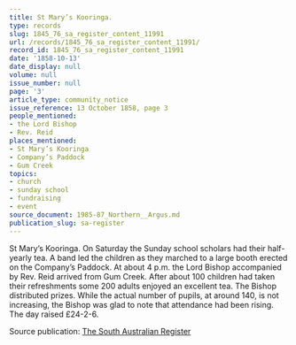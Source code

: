 ```yaml
---
title: St Mary’s Kooringa.
type: records
slug: 1845_76_sa_register_content_11991
url: /records/1845_76_sa_register_content_11991/
record_id: 1845_76_sa_register_content_11991
date: '1858-10-13'
date_display: null
volume: null
issue_number: null
page: '3'
article_type: community_notice
issue_reference: 13 October 1858, page 3
people_mentioned:
- the Lord Bishop
- Rev. Reid
places_mentioned:
- St Mary’s Kooringa
- Company’s Paddock
- Gum Creek
topics:
- church
- sunday school
- fundraising
- event
source_document: 1985-87_Northern__Argus.md
publication_slug: sa-register
---
```


St Mary’s Kooringa.  On Saturday the Sunday school scholars had their half-yearly tea.  A band led the children as they marched to a large booth erected on the Company’s Paddock.  At about 4 p.m. the Lord Bishop accompanied by Rev. Reid arrived from Gum Creek.  After about 100 children had taken their refreshments some 200 adults enjoyed an excellent tea.  The Bishop distributed prizes.  While the actual number of pupils, at around 140, is not increasing, the Bishop was glad to note that attendance had been rising.  The day raised £24-2-6.

Source publication: [The South Australian Register](/publications/sa-register/)
